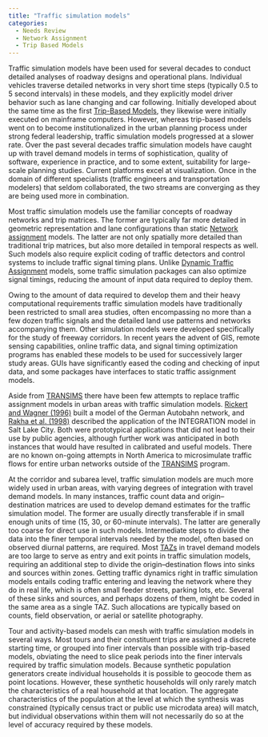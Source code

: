 ```yaml
---
title: "Traffic simulation models"
categories:
  - Needs Review
  - Network Assignment
  - Trip Based Models
---
```


Traffic simulation models have been used for several decades to conduct detailed analyses of roadway designs and operational plans. Individual vehicles traverse detailed networks in very short time steps (typically 0.5 to 5 second intervals) in these models, and they explicitly model driver behavior such as lane changing and car following. Initially developed about the same time as the first [Trip-Based Models](Trip_Based_Models), they likewise were initially executed on mainframe computers. However, whereas trip-based models went on to become institutionalized in the urban planning process under strong federal leadership, traffic simulation models progressed at a slower rate. Over the past several decades traffic simulation models have caught up with travel demand models in terms of sophistication, quality of software, experience in practice, and to some extent, suitability for large-scale planning studies. Current platforms excel at visualization. Once in the domain of different specialists (traffic engineers and transportation modelers) that seldom collaborated, the two streams are converging as they are being used more in combination.

Most traffic simulation models use the familiar concepts of roadway networks and trip matrices. The former are typically far more detailed in geometric representation and lane configurations than static [Network assignment](Network_assignment) models. The latter are not only spatially more detailed than traditional trip matrices, but also more detailed in temporal respects as well. Such models also require explicit coding of traffic detectors and control systems to include traffic signal timing plans. Unlike [Dynamic Traffic Assignment](Dynamic_Traffic_Assignment) models, some traffic simulation packages can also optimize signal timings, reducing the amount of input data required to deploy them.

Owing to the amount of data required to develop them and their heavy computational requirements traffic simulation models have traditionally been restricted to small area studies, often encompassing no more than a few dozen traffic signals and the detailed land use patterns and networks accompanying them. Other simulation models were developed specifically for the study of freeway corridors. In recent years the advent of GIS, remote sensing capabilities, online traffic data, and signal timing optimization programs has enabled these models to be used for successively larger study areas. GUIs have significantly eased the coding and checking of input data, and some packages have interfaces to static traffic assignment models.

Aside from [TRANSIMS](TRANSIMS) there have been few attempts to replace traffic assignment models in urban areas with traffic simulation models. [Rickert and Wagner (1996)](http://www.worldscientific.com/doi/abs/10.1142/S0129183196000156?journalCode=ijmpc) built a model of the German Autobahn network, and [Rakha et al. (1998)](http://dx.doi.org/10.3141/1644-10) described the application of the INTEGRATION model in Salt Lake City. Both were prototypical applications that did not lead to their use by public agencies, although further work was anticipated in both instances that would have resulted in calibrated and useful models. There are no known on-going attempts in North America to microsimulate traffic flows for entire urban networks outside of the [TRANSIMS](TRANSIMS) program.

At the corridor and subarea level, traffic simulation models are much more widely used in urban areas, with varying degrees of integration with travel demand models. In many instances, traffic count data and origin–destination matrices are used to develop demand estimates for the traffic simulation model. The former are usually directly transferable if in small enough units of time (15, 30, or 60-minute intervals). The latter are generally too coarse for direct use in such models. Intermediate steps to divide the data into the finer temporal intervals needed by the model, often based on observed diurnal patterns, are required. Most [TAZs](Traffic_Analysis_Zone) in travel demand models are too large to serve as entry and exit points in traffic simulation models, requiring an additional step to divide the origin–destination flows into sinks and sources within zones. Getting traffic dynamics right in traffic simulation models entails coding traffic entering and leaving the network where they do in real life, which is often small feeder streets, parking lots, etc. Several of these sinks and sources, and perhaps dozens of them, might be coded in the same area as a single TAZ. Such allocations are typically based on counts, field observation, or aerial or satellite photography.

Tour and activity-based models can mesh with traffic simulation models in several ways. Most tours and their constituent trips are assigned a discrete starting time, or grouped into finer intervals than possible with trip-based models, obviating the need to slice peak periods into the finer intervals required by traffic simulation models. Because synthetic population generators create individual households it is possible to geocode them as point locations. However, these synthetic households will only rarely match the characteristics of a real household at that location. The aggregate characteristics of the population at the level at which the synthesis was constrained (typically census tract or public use microdata area) will match, but individual observations within them will not necessarily do so at the level of accuracy required by these models.

